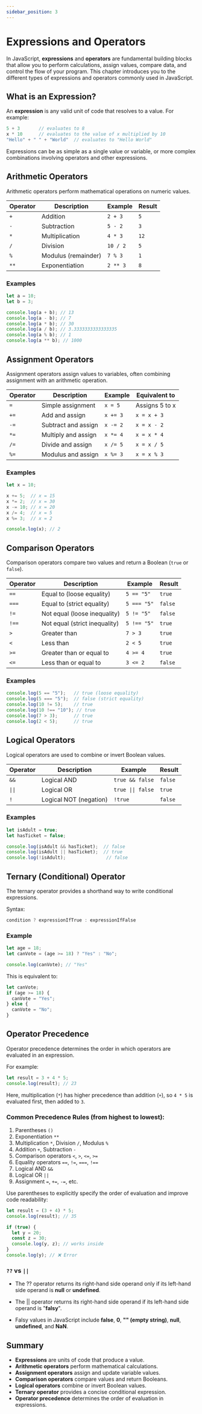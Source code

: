 ```yaml
---
sidebar_position: 3
---
```


# Expressions and Operators

In JavaScript, **expressions** and **operators** are fundamental building blocks that allow you to perform calculations, assign values, compare data, and control the flow of your program. This chapter introduces you to the different types of expressions and operators commonly used in JavaScript.

## What is an Expression?

An **expression** is any valid unit of code that resolves to a value. For example:

```javascript
5 + 3       // evaluates to 8
x * 10      // evaluates to the value of x multiplied by 10
"Hello" + " " + "World"  // evaluates to "Hello World"
```

Expressions can be as simple as a single value or variable, or more complex combinations involving operators and other expressions.

## Arithmetic Operators

Arithmetic operators perform mathematical operations on numeric values.

| Operator | Description          | Example       | Result  |
|----------|----------------------|---------------|---------|
| `+`      | Addition             | `2 + 3`       | `5`     |
| `-`      | Subtraction          | `5 - 2`       | `3`     |
| `*`      | Multiplication       | `4 * 3`       | `12`    |
| `/`      | Division             | `10 / 2`      | `5`     |
| `%`      | Modulus (remainder)  | `7 % 3`       | `1`     |
| `**`     | Exponentiation       | `2 ** 3`      | `8`     |

### Examples

```javascript
let a = 10;
let b = 3;

console.log(a + b); // 13
console.log(a - b); // 7
console.log(a * b); // 30
console.log(a / b); // 3.3333333333333335
console.log(a % b); // 1
console.log(a ** b); // 1000
```

## Assignment Operators

Assignment operators assign values to variables, often combining assignment with an arithmetic operation.

| Operator | Description               | Example          | Equivalent to          |
|----------|---------------------------|------------------|-----------------------|
| `=`      | Simple assignment         | `x = 5`          | Assigns 5 to x        |
| `+=`     | Add and assign            | `x += 3`         | `x = x + 3`           |
| `-=`     | Subtract and assign       | `x -= 2`         | `x = x - 2`           |
| `*=`     | Multiply and assign       | `x *= 4`         | `x = x * 4`           |
| `/=`     | Divide and assign         | `x /= 5`         | `x = x / 5`           |
| `%=`     | Modulus and assign        | `x %= 3`         | `x = x % 3`           |

### Examples

```javascript
let x = 10;

x += 5;  // x = 15
x *= 2;  // x = 30
x -= 10; // x = 20
x /= 4;  // x = 5
x %= 3;  // x = 2

console.log(x); // 2
```

## Comparison Operators

Comparison operators compare two values and return a Boolean (`true` or `false`).

| Operator | Description                    | Example         | Result          |
|----------|--------------------------------|-----------------|-----------------|
| `==`     | Equal to (loose equality)     | `5 == "5"`      | `true`          |
| `===`    | Equal to (strict equality)    | `5 === "5"`     | `false`         |
| `!=`     | Not equal (loose inequality) | `5 != "5"`      | `false`         |
| `!==`    | Not equal (strict inequality) | `5 !== "5"`     | `true`          |
| `>`      | Greater than                 | `7 > 3`         | `true`          |
| `<`      | Less than                    | `2 < 5`         | `true`          |
| `>=`     | Greater than or equal to     | `4 >= 4`        | `true`          |
| `<=`     | Less than or equal to        | `3 <= 2`        | `false`         |

### Examples

```javascript
console.log(5 == "5");   // true (loose equality)
console.log(5 === "5");  // false (strict equality)
console.log(10 != 5);    // true
console.log(10 !== "10"); // true
console.log(7 > 3);      // true
console.log(2 < 5);      // true
```

## Logical Operators

Logical operators are used to combine or invert Boolean values.

| Operator | Description          | Example             | Result  |
|----------|----------------------|---------------------|---------|
| `&&`     | Logical AND          | `true && false`     | `false` |
| `\|\|`   | Logical OR           | `true \|\| false`   | `true`  |
| `!`      | Logical NOT (negation) | `!true`           | `false` |

### Examples

```javascript
let isAdult = true;
let hasTicket = false;

console.log(isAdult && hasTicket);  // false
console.log(isAdult || hasTicket);  // true
console.log(!isAdult);               // false
```

## Ternary (Conditional) Operator

The ternary operator provides a shorthand way to write conditional expressions.

Syntax:

```javascript
condition ? expressionIfTrue : expressionIfFalse
```

### Example

```javascript
let age = 18;
let canVote = (age >= 18) ? "Yes" : "No";

console.log(canVote); // "Yes"
```

This is equivalent to:

```javascript
let canVote;
if (age >= 18) {
  canVote = "Yes";
} else {
  canVote = "No";
}
```

## Operator Precedence

Operator precedence determines the order in which operators are evaluated in an expression.

For example:

```javascript
let result = 3 + 4 * 5;
console.log(result); // 23
```

Here, multiplication (`*`) has higher precedence than addition (`+`), so `4 * 5` is evaluated first, then added to `3`.

### Common Precedence Rules (from highest to lowest):

1. Parentheses `()`
2. Exponentiation `**`
3. Multiplication `*`, Division `/`, Modulus `%`
4. Addition `+`, Subtraction `-`
5. Comparison operators `<`, `>`, `<=`, `>=`
6. Equality operators `==`, `!=`, `===`, `!==`
7. Logical AND `&&`
8. Logical OR `||`
9. Assignment `=`, `+=`, `-=`, etc.

Use parentheses to explicitly specify the order of evaluation and improve code readability:

```javascript
let result = (3 + 4) * 5;
console.log(result); // 35
```

```js
if (true) {
  let y = 20;
  const z = 30;
  console.log(y, z); // works inside
}
console.log(y); // ❌ Error
```

### `??` vs `||`

- The ?? operator returns its right-hand side operand only if its left-hand side operand is **null** or **undefined**.

- The || operator returns its right-hand side operand if its left-hand side operand is "**falsy**".

- Falsy values in JavaScript include **false**, **0**, **"" (empty string)**, **null**, **undefined**, and **NaN**.

## Summary

- **Expressions** are units of code that produce a value.
- **Arithmetic operators** perform mathematical calculations.
- **Assignment operators** assign and update variable values.
- **Comparison operators** compare values and return Booleans.
- **Logical operators** combine or invert Boolean values.
- **Ternary operator** provides a concise conditional expression.
- **Operator precedence** determines the order of evaluation in expressions.
